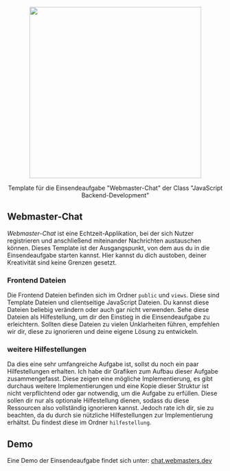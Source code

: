 <p align="center"><a href="https://www.webmasters-fernakademie.de"><img src="https://www.webmasters-fernakademie.de/images/wfa_img/logo-wfa.png?1571290125" width="400"></a></p>
<p align="center">
Template für die Einsendeaufgabe "Webmaster-Chat" der Class "JavaScript Backend-Development"
</p>

## Webmaster-Chat
*Webmaster-Chat* ist eine Echtzeit-Applikation, bei der sich Nutzer registrieren und anschließend miteinander Nachrichten austauschen können. Dieses Template ist der Ausgangspunkt, von dem aus du in die Einsendeaufgabe starten kannst. Hier kannst du dich austoben, deiner Kreativität sind keine Grenzen gesetzt.

### Frontend Dateien

Die Frontend Dateien befinden sich im Ordner `public` und `views`. Diese sind Template Dateien und clientseitige JavaScript Dateien. Du kannst diese Dateien beliebig verändern oder auch gar nicht verwenden. Sehe diese Dateien als Hilfestellung, um dir den Einstieg in die Einsendeaufgabe zu erleichtern. Sollten diese Dateien zu vielen Unklarheiten führen, empfehlen wir dir, diese zu ignorieren und deine eigene Lösung zu entwickeln.

### weitere Hilfestellungen

Da dies eine sehr umfangreiche Aufgabe ist, sollst du noch ein paar Hilfestellungen erhalten. Ich habe dir Grafiken zum Aufbau dieser Aufgabe zusammengefasst. Diese zeigen eine mögliche Implementierung, es gibt durchaus weitere Implementierungen und eine Kopie dieser Struktur ist nicht verpflichtend oder gar notwendig, um die Aufgabe zu erfüllen. Diese sollen dir nur als optionale Hilfestellung dienen, sodass du diese Ressourcen also vollständig ignorieren kannst. Jedoch rate ich dir, sie zu beachten, da du durch sie nützliche Hilfestellungen zur Implementierung erhältst. Du findest diese im Ordner `hilfestellung`.

## Demo

Eine Demo der Einsendeaufgabe findet sich unter: <a href="https://chat.webmasters.dev" target="_blank">chat.webmasters.dev</a>
